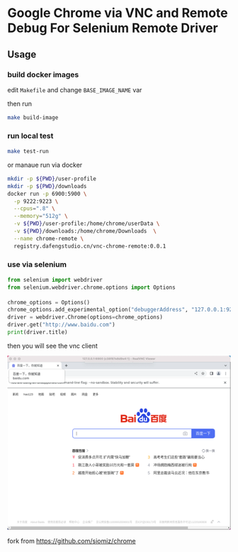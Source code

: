 # Google Chrome via VNC and Remote Debug For Selenium Remote Driver

## Usage

### build docker images

edit `Makefile` and change `BASE_IMAGE_NAME` var 

then run

```bash
make build-image
```

### run local test

```bash
make test-run
```

or manaue run via docker

```bash
mkdir -p ${PWD}/user-profile
mkdir -p ${PWD}/downloads
docker run -p 6900:5900 \
  -p 9222:9223 \
  --cpus=".8" \
  --memory="512g" \
  -v ${PWD}/user-profile:/home/chrome/userData \
  -v ${PWD}/downloads:/home/chrome/Downloads  \
  --name chrome-remote \
  registry.dafengstudio.cn/vnc-chrome-remote:0.0.1
```

### use via selenium

```python
from selenium import webdriver  
from selenium.webdriver.chrome.options import Options  
  
chrome_options = Options()  
chrome_options.add_experimental_option("debuggerAddress", "127.0.0.1:9223")  
driver = webdriver.Chrome(options=chrome_options)  
driver.get("http://www.baidu.com")
print(driver.title)
```

then you will see the vnc client 

![img.png](img.png)

fork from https://github.com/siomiz/chrome